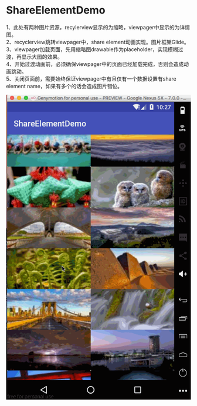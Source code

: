 # ShareElementDemo
1、此处有两种图片资源，recylerview显示的为缩略，viewpager中显示的为详情图。</br>
2、recyclerview跳转viewpager中，share element动画实现。图片框架Glide。</br>
3、viewpager加载页面，先用缩略图drawable作为placeholder，实现模糊过渡，再显示大图的效果。</br>
4、开始过渡动画前，必须确保viewpager中的页面已经加载完成，否则会造成动画跳动。</br>
5、关闭页面前，需要始终保证viewpager中有且仅有一个数据设置有share element name，如果有多个的话会造成图片错位。

![image](https://github.com/clm2733227/ShareElementDemo/blob/master/app/gif/animation.gif ) 
